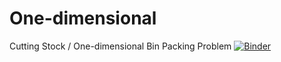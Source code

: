 # One-dimensional
Cutting Stock / One-dimensional Bin Packing Problem
[![Binder](https://mybinder.org/badge_logo.svg)](https://mybinder.org/v2/gh/ostasis/One-dimensional/master?filepath=one-dimensional-bin-packing.ipynb)
